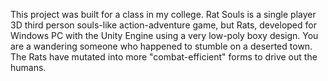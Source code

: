 This project was built for a class in my college.
Rat Souls is a single player 3D third person souls-like action-adventure game, but Rats, developed for Windows PC with the Unity Engine using a very low-poly boxy design.
You are a wandering someone who happened to stumble on a deserted town. The Rats have mutated into more "combat-efficient" forms to drive out the humans.
